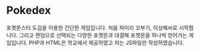 # Pokedex
포켓몬스터 도감을 이용한 간단한 게임입니다. 처음 파이리 꼬부기, 이상해씨로 시작합니다.
그리고 랜덤으로 선택되는 다양한 포켓몬과 대결해 포켓몬을 하나씩 얻어가는 게임입니다.
PHP과 HTML은 학교에서 제공하였고 저는 JS파일만 작성하였습니다.
